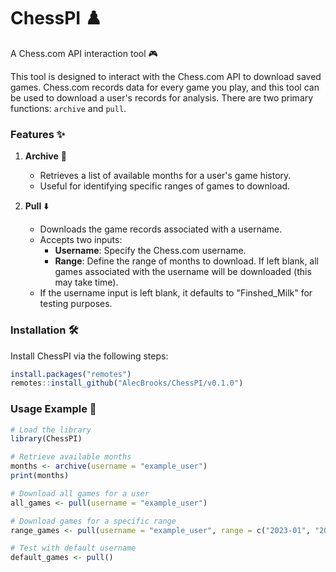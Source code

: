 # ChessPI ♟️
A Chess.com API interaction tool 🎮

This tool is designed to interact with the Chess.com API to download saved games. Chess.com records data for every game you play, and this tool can be used to download a user's records for analysis. There are two primary functions: `archive` and `pull`.

### Features ✨
1. **Archive** 📅
   - Retrieves a list of available months for a user's game history.
   - Useful for identifying specific ranges of games to download.

2. **Pull** ⬇️
   - Downloads the game records associated with a username.
   - Accepts two inputs:
     - **Username**: Specify the Chess.com username.
     - **Range**: Define the range of months to download. If left blank, all games associated with the username will be downloaded (this may take time).
   - If the username input is left blank, it defaults to "Finshed_Milk" for testing purposes.

### Installation 🛠️
Install ChessPI via the following steps:

```R
install.packages("remotes")
remotes::install_github("AlecBrooks/ChessPI/v0.1.0")
```

### Usage Example 🧰
```R
# Load the library
library(ChessPI)

# Retrieve available months
months <- archive(username = "example_user")
print(months)

# Download all games for a user
all_games <- pull(username = "example_user")

# Download games for a specific range
range_games <- pull(username = "example_user", range = c("2023-01", "2023-03"))

# Test with default username
default_games <- pull()
```
